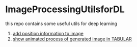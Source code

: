 # ImageProcessingUtilsforDL
this repo contains some useful utils for deep learning
1. [add position information to image](https://github.com/xwplusb/ImageProcessingUtilsforDL/blob/main/add_pos_info.py)
2. [show animated process of generated image in TABULAR](https://github.com/xwplusb/ImageProcessingUtilsforDL/blob/main/Show_Animate_Image.py)
